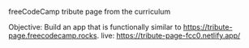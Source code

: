 freeCodeCamp tribute page from the curriculum

Objective: Build an app that is functionally similar to https://tribute-page.freecodecamp.rocks.
live: https://tribute-page-fcc0.netlify.app/
